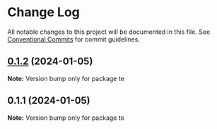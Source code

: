 # Change Log

All notable changes to this project will be documented in this file.
See [Conventional Commits](https://conventionalcommits.org) for commit guidelines.

## [0.1.2](https://github.com/plume-LJ/learn-lerna/compare/te@0.1.1...te@0.1.2) (2024-01-05)

**Note:** Version bump only for package te





## 0.1.1 (2024-01-05)

**Note:** Version bump only for package te

